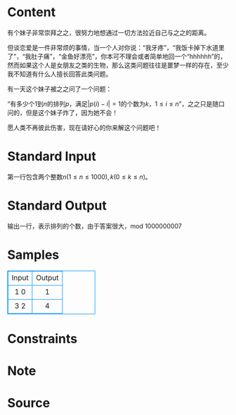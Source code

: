 
# Content

有个妹子非常崇拜之之，很努力地想通过一切方法拉近自己与之之的距离。

但谈恋爱是一件非常烦的事情，当一个人对你说：“我牙疼”，“我饭卡掉下水道里了”，“我肚子痛”，“金鱼好漂亮”，你本可不理会或者简单地回一个“hhhhhh”的，然而如果这个人是女朋友之类的生物，那么这类问题往往是噩梦一样的存在，至少我不知道有什么人擅长回答此类问题。

有一天这个妹子被之之问了一个问题：

 “有多少个$1$到$n$的排列$p$，满足$|p(i)-i|=1$的个数为$k$，$1\leq i\leq n$”，之之只是随口问的，但是这个妹子炸了，因为她不会！

愿人类不再彼此伤害，现在请好心的你来解这个问题吧！

# Standard Input

第一行包含两个整数$n(1\leq n\leq 1000),k(0\leq k\leq n)$。

# Standard Output

输出一行，表示排列的个数，由于答案很大，mod 1000000007

# Samples

<style>
        table,table tr th, table tr td { border:1px solid #0094ff; }
        table { width: 200px; min-height: 25px; line-height: 25px; text-align: center; border-collapse: collapse;}   
    </style>
<table>
	<tr>
		<td>Input</td>
		<td>Output</td>
	</tr>
<tr><td>1 0
</td><td>1
</td></tr><tr><td>3 2
</td><td>4
</td></tr></table>


# Constraints



# Note



# Source


